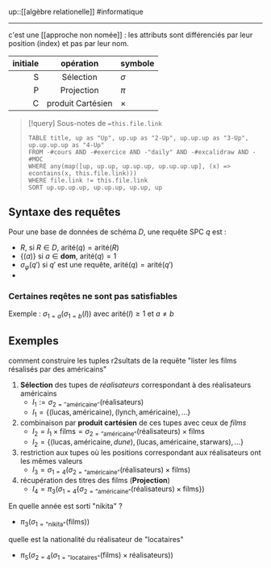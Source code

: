up::[[algèbre relationelle]]
#informatique 

---
c'est une [[approche non nomée]] : les attributs sont différenciés par leur position (index) et pas par leur nom.


| initiale | opération         | symbole  |
|----:|:---:| -------- |
| S        | Sélection         | $\sigma$ |
| P        | Projection        | $\pi$    |
| C        | produit Cartésien | $\times$ |

> [!query] Sous-notes de `=this.file.link`
> ```dataview
> TABLE title, up as "Up", up.up as "2-Up", up.up.up as "3-Up", up.up.up.up as "4-Up"
> FROM -#cours AND -#exercice AND -"daily" AND -#excalidraw AND -#MOC
> WHERE any(map([up, up.up, up.up.up, up.up.up.up], (x) => econtains(x, this.file.link)))
> WHERE file.link != this.file.link
> SORT up.up.up.up, up.up.up, up.up, up
> ```


## Syntaxe des requêtes 
Pour une base de données de schéma $D$, une requête SPC $q$ est :
 - $R$, si $R\in D$, $\text{arité}(q) = \text{arité}(R)$
 - $\{ (a) \}$ si $a \in \mathbf{dom}$, $\text{arité}(q) = 1$
 - $\sigma_{\varphi}(q')$ si $q'$ est une requête, $\text{arité}(q) = \text{arité}(q')$
 - 

### Certaines reqêtes ne sont pas satisfiables
Exemple :
$\sigma_{1=a} \left( \sigma_{1=b} (I) \right)$ avec $\text{arité}(I) \geq 1$ et $a \neq b$

## Exemples
comment construire les tuples r2sultats de la requête "lister les films résalisés par des américains"
 1. **Sélection** des tupes de _réalisateurs_ correspondant à des réalisateurs américains
     - $I_{1} := \sigma_{2=''\text{américaine}''}(\text{réalisateurs})$
     - $I_{1} = \{ (\text{lucas}, \text{américaine}), (\text{lynch}, \text{américaine}), \dots \}$
 2. combinaison par **produit cartésien** de ces tupes avec ceux de _films_
     - $I_{2} = I_{1}\times \text{films} = \sigma_{2=\text{''américaine''}}(\text{réalisateurs}) \times \text{films}$
     - $I_{2} = \{ (\text{lucas}, \text{américaine}, dune), (\text{lucas}, \text{américaine}, \text{starwars}), \dots \}$
 3. restriction aux tupes où les positions correspondant aux réalisateurs ont les mêmes valeurs
     - $I_{3} = \sigma_{1=4}\left( \sigma_{2=\text{''américaine''}}(\text{réalisateurs}) \times \text{films} \right)$
 4. récupération des titres des films (**Projection**)
     - $I_{4} = \pi_{3}\left( \sigma_{1=4}\{ \sigma_{2=\text{''américaine''}}(\text{réalisateurs}) \times \text{films} \} \right)$


En quelle année est sorti "nikita" ?
 - $\pi_{3}( \sigma_{1=\text{"nikita"}}(\text{films}))$

quelle est la nationalité du réalisateur de "locataires"
 - $\pi_{5}(\sigma_{2=4}(\sigma_{1=\text{"locataires"}}(\text{films})\times \text{réalisateurs}))$

